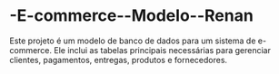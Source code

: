# -E-commerce--Modelo--Renan
Este projeto é um modelo de banco de dados para um sistema de e-commerce. Ele inclui as tabelas principais necessárias para gerenciar clientes, pagamentos, entregas, produtos e fornecedores.
